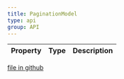 ```yaml
---
title: PaginationModel
type: api
group: API
---
```



Property|Type|Description
---|---|---

[file in github](https://github.com/qgrid/ng2/core/pagination.model.d.ts)
